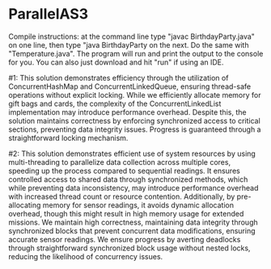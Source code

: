 # ParallelAS3
Compile instructions: at the command line type "javac BirthdayParty.java" on one line, then type "java BirthdayParty on the next. Do the same with "Temperature.java". The program will run and print the output to the console for you. You can also just download and hit "run" if using an IDE.

#1: This solution demonstrates efficiency through the utilization of  ConcurrentHashMap and ConcurrentLinkedQueue, ensuring thread-safe operations without explicit locking. While we efficiently allocate memory for gift bags and cards, the complexity of the ConcurrentLinkedList implementation may introduce performance overhead. Despite this, the solution maintains correctness by enforcing synchronized access to critical sections, preventing data integrity issues. Progress is guaranteed through a straightforward locking mechanism.

#2: This solution demonstrates efficient use of system resources by using multi-threading to parallelize data collection across multiple cores, speeding up the process compared to sequential readings. It ensures controlled access to shared data through synchronized methods, which while preventing data inconsistency, may introduce performance overhead with increased thread count or resource contention. Additionally, by pre-allocating memory for sensor readings, it avoids dynamic allocation overhead, though this might result in high memory usage for extended missions. We maintain high correctness, maintaining data integrity through synchronized blocks that prevent concurrent data modifications,  ensuring accurate sensor readings. We ensure progress by averting deadlocks through straightforward synchronized block usage without nested locks, reducing the likelihood of concurrency issues. 

